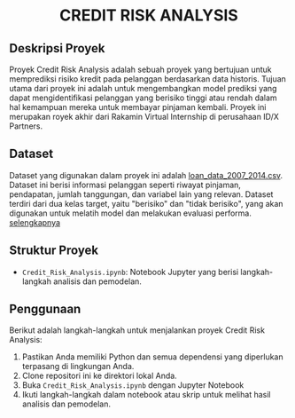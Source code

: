 <h1 align="center">
CREDIT RISK ANALYSIS
</h1>

## Deskripsi Proyek
Proyek Credit Risk Analysis adalah sebuah proyek yang bertujuan untuk memprediksi risiko kredit pada pelanggan berdasarkan data historis. Tujuan utama dari proyek ini adalah untuk mengembangkan model prediksi yang dapat mengidentifikasi pelanggan yang berisiko tinggi atau rendah dalam hal kemampuan mereka untuk membayar pinjaman kembali. Proyek ini merupakan royek akhir dari Rakamin Virtual Internship di perusahaan ID/X Partners. 

## Dataset
Dataset yang digunakan dalam proyek ini adalah [loan_data_2007_2014.csv](https://drive.google.com/file/d/1Ia0lCIXb1fzRynpkmipIqAvVFak6dWOi/view?usp=sharing). Dataset ini berisi informasi pelanggan seperti riwayat pinjaman, pendapatan, jumlah tanggungan, dan variabel lain yang relevan. Dataset terdiri dari dua kelas target, yaitu "berisiko" dan "tidak berisiko", yang akan digunakan untuk melatih model dan melakukan evaluasi performa. [selengkapnya](https://docs.google.com/spreadsheets/d/1iT1JNOBwU4l616_rnJpo0iny7blZvNBs/edit#gid=1666154857)

## Struktur Proyek
- `Credit_Risk_Analysis.ipynb`: Notebook Jupyter yang berisi langkah-langkah analisis dan pemodelan.

## Penggunaan
Berikut adalah langkah-langkah untuk menjalankan proyek Credit Risk Analysis:

1. Pastikan Anda memiliki Python dan semua dependensi yang diperlukan terpasang di lingkungan Anda.
2. Clone repositori ini ke direktori lokal Anda.
3. Buka `Credit_Risk_Analysis.ipynb` dengan Jupyter Notebook
4. Ikuti langkah-langkah dalam notebook atau skrip untuk melihat hasil analisis dan pemodelan.
